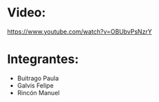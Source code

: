 # Video: 
https://www.youtube.com/watch?v=OBUbvPsNzrY

# Integrantes:
- Buitrago Paula
- Galvis Felipe 
- Rincón Manuel 
